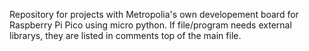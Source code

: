 Repository for projects with Metropolia's own developement board for Raspberry Pi Pico using micro python. If file/program needs external librarys, they are listed in comments top of the main file.
